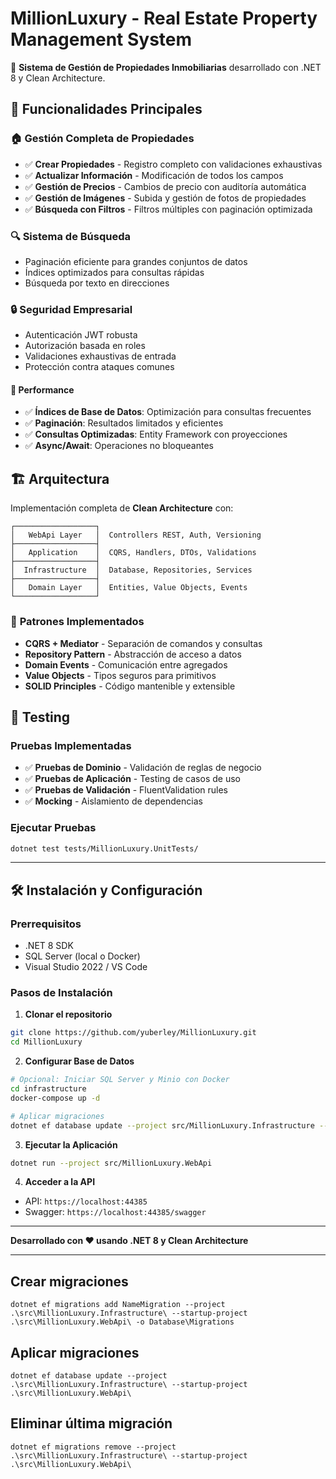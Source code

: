 # MillionLuxury - Real Estate Property Management System

🏡 **Sistema de Gestión de Propiedades Inmobiliarias** desarrollado con .NET 8 y Clean Architecture.

## 🚀 **Funcionalidades Principales**

### 🏠 **Gestión Completa de Propiedades**
- ✅ **Crear Propiedades** - Registro completo con validaciones exhaustivas
- ✅ **Actualizar Información** - Modificación de todos los campos
- ✅ **Gestión de Precios** - Cambios de precio con auditoría automática
- ✅ **Gestión de Imágenes** - Subida y gestión de fotos de propiedades
- ✅ **Búsqueda con Filtros** - Filtros múltiples con paginación optimizada

### 🔍 **Sistema de Búsqueda**
- Paginación eficiente para grandes conjuntos de datos
- Índices optimizados para consultas rápidas
- Búsqueda por texto en direcciones

### 🔒 **Seguridad Empresarial**
- Autenticación JWT robusta
- Autorización basada en roles
- Validaciones exhaustivas de entrada
- Protección contra ataques comunes

#### 🎯 **Performance**
- ✅ **Índices de Base de Datos**: Optimización para consultas frecuentes
- ✅ **Paginación**: Resultados limitados y eficientes
- ✅ **Consultas Optimizadas**: Entity Framework con proyecciones
- ✅ **Async/Await**: Operaciones no bloqueantes

## 🏗️ **Arquitectura**

Implementación completa de **Clean Architecture** con:

```
┌──────────────────┐
│   WebApi Layer   │  Controllers REST, Auth, Versioning
├──────────────────┤
│   Application    │  CQRS, Handlers, DTOs, Validations  
├──────────────────┤
│  Infrastructure  │  Database, Repositories, Services
├──────────────────┤
│   Domain Layer   │  Entities, Value Objects, Events
└──────────────────┘
```

### 🎯 **Patrones Implementados**
- **CQRS + Mediator** - Separación de comandos y consultas
- **Repository Pattern** - Abstracción de acceso a datos
- **Domain Events** - Comunicación entre agregados
- **Value Objects** - Tipos seguros para primitivos
- **SOLID Principles** - Código mantenible y extensible

## 🧪 **Testing**

### **Pruebas Implementadas**
- ✅ **Pruebas de Dominio** - Validación de reglas de negocio
- ✅ **Pruebas de Aplicación** - Testing de casos de uso
- ✅ **Pruebas de Validación** - FluentValidation rules
- ✅ **Mocking** - Aislamiento de dependencias

### **Ejecutar Pruebas**
```bash
dotnet test tests/MillionLuxury.UnitTests/
```

---

## 🛠️ **Instalación y Configuración**

### **Prerrequisitos**
- .NET 8 SDK
- SQL Server (local o Docker)
- Visual Studio 2022 / VS Code

### **Pasos de Instalación**

1. **Clonar el repositorio**
```bash
git clone https://github.com/yuberley/MillionLuxury.git
cd MillionLuxury
```

2. **Configurar Base de Datos**
```bash
# Opcional: Iniciar SQL Server y Minio con Docker
cd infrastructure
docker-compose up -d

# Aplicar migraciones
dotnet ef database update --project src/MillionLuxury.Infrastructure --startup-project src/MillionLuxury.WebApi
```

3. **Ejecutar la Aplicación**
```bash
dotnet run --project src/MillionLuxury.WebApi
```

4. **Acceder a la API**
- API: `https://localhost:44385`
- Swagger: `https://localhost:44385/swagger`

---

**Desarrollado con ❤️ usando .NET 8 y Clean Architecture**

---

## Crear migraciones
```shell
dotnet ef migrations add NameMigration --project .\src\MillionLuxury.Infrastructure\ --startup-project .\src\MillionLuxury.WebApi\ -o Database\Migrations
```

## Aplicar migraciones
```shell
dotnet ef database update --project .\src\MillionLuxury.Infrastructure\ --startup-project .\src\MillionLuxury.WebApi\
```

## Eliminar última migración
```shell
dotnet ef migrations remove --project .\src\MillionLuxury.Infrastructure\ --startup-project .\src\MillionLuxury.WebApi\
```
